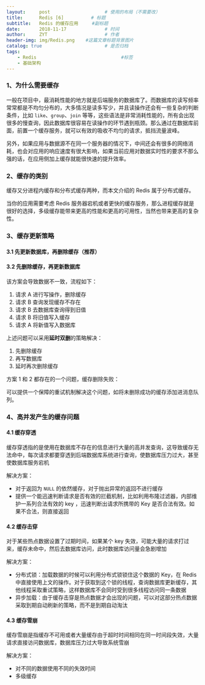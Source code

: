 ```yaml
---
layout:     post                    # 使用的布局（不需要改）
title:      Redis [6]          # 标题 
subtitle:   Redis 的缓存应用     #副标题
date:       2018-11-17              # 时间
author:     ZYT                     # 作者
header-img: img/Redis.png    #这篇文章标题背景图片
catalog: true                       # 是否归档
tags:
    - Redis                               #标签
    - 基础架构
---
```


### 1、为什么需要缓存

一般在项目中，最消耗性能的地方就是后端服务的数据库了。而数据库的读写频率常常都是不均匀分布的，大多情况是读多写少，并且读操作还会有一些复杂的判断条件，比如 `like`、`group`、`join` 等等，这些语法是非常消耗性能的，所有会出现很多的慢查询，因此数据库很容易在读操作的环节遇到瓶颈。那么通过在数据库前面，前置一个缓存服务，就可以有效的吸收不均匀的请求，抵挡流量波峰。

另外，如果应用与数据源不在同一个服务器的情况下，中间还会有很多的网络消耗，也会对应用的响应速度有很大影响，如果当前应用对数据实时性的要求不那么强的话，在应用侧加上缓存就能很快速的提升效率。

### 2、缓存的类别

缓存又分进程内缓存和分布式缓存两种，而本文介绍的 Redis 属于分布式缓存。

当你的应用需要考虑 Redis 服务器宕机或者更快的缓存服务，那么进程缓存就是很好的选择，多级缓存能带来更高的性能和更高的可用性，当然也带来更高的复杂性。

### 3、缓存更新策略

#### 3.1 先更新数据库，再删除缓存（推荐）

#### 3.2 先删除缓存，再更新数据库

该方案会导致数据不一致，流程如下：

1. 请求 A 进行写操作，删除缓存
2. 请求 B 查询发现缓存不存在
3. 请求 B 去数据库查询得到旧值
4. 请求 B 将旧值写入缓存
5. 请求 A 将新值写入数据库

上述问题可以采用**延时双删**的策略解决：

1. 先删除缓存
2. 再写数据库
3. 延时再次删除缓存

方案 1 和 2 都存在的一个问题，缓存删除失败：

可以提供一个保障的重试机制解决这个问题，如将未删除成功的缓存添加进消息队列。

### 4、高并发产生的缓存问题

#### 4.1 缓存穿透

缓存穿透指的是使用在数据库不存在的信息进行大量的高并发查询，这导致缓存无法命中，每次请求都要穿透到后端数据库系统进行查询，使数据库压力过大，甚至使数据库服务宕机

解决方案：

- 对于返回为 `NULL` 的依然缓存，对于抛出异常的返回不进行缓存
- 提供一个能迅速判断请求是否有效的拦截机制，比如利用布隆过滤器，内部维护一系列合法有效的 key ，迅速判断出请求所携带的 Key 是否合法有效。如果不合法，则直接返回

#### 4.2 缓存击穿

对于某些热点数据设置了过期时间，如果某个 key 失效，可能大量的请求打过来，缓存未命中，然后去数据库访问，此时数据库访问量会急剧增加

解决方案：

- 分布式锁：加载数据的时候可以利用分布式锁锁住这个数据的 Key，在 Redis 中直接使用上文的操作。对于获取到这个锁的线程，查询数据库更新缓存，其他线程采取重试策略，这样数据库不会同时受到很多线程访问同一条数据
- 异步加载：由于缓存击穿是热点数据才会出现的问题，可以对这部分热点数据采取到期自动刷新的策略，而不是到期自动淘汰

#### 4.3 缓存雪崩

缓存雪崩是指缓存不可用或者大量缓存由于超时时间相同在同一时间段失效，大量请求直接访问数据库，数据库压力过大导致系统雪崩

解决方案：

- 对不同的数据使用不同的失效时间
- 多级缓存
